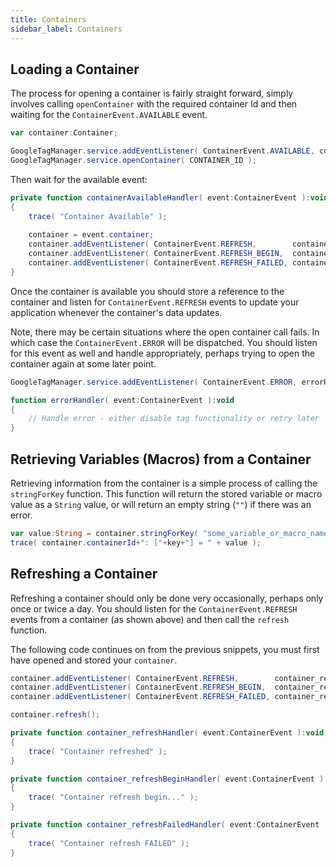```yaml
---
title: Containers
sidebar_label: Containers
---
```


## Loading a Container

The process for opening a container is fairly straight forward, simply involves 
calling `openContainer` with the required container Id and then waiting for the 
`ContainerEvent.AVAILABLE` event.

```actionscript
var container:Container;

GoogleTagManager.service.addEventListener( ContainerEvent.AVAILABLE, containerAvailableHandler );
GoogleTagManager.service.openContainer( CONTAINER_ID );
```

Then wait for the available event:

```actionscript
private function containerAvailableHandler( event:ContainerEvent ):void
{
	trace( "Container Available" );
	
	container = event.container;
	container.addEventListener( ContainerEvent.REFRESH,        container_refreshHandler );
	container.addEventListener( ContainerEvent.REFRESH_BEGIN,  container_refreshBeginHandler );
	container.addEventListener( ContainerEvent.REFRESH_FAILED, container_refreshFailedHandler );
}
```

Once the container is available you should store a reference to the container 
and listen for `ContainerEvent.REFRESH` events to update your application 
whenever the container's data updates.


Note, there may be certain situations where the open container call fails. In which case
the `ContainerEvent.ERROR` will be dispatched. You should listen for this event as well and 
handle appropriately, perhaps trying to open the container again at some later point.


```actionscript
GoogleTagManager.service.addEventListener( ContainerEvent.ERROR, errorHandler );

function errorHandler( event:ContainerEvent ):void 
{
	// Handle error - either disable tag functionality or retry later
}
```


## Retrieving Variables (Macros) from a Container

Retrieving information from the container is a simple process of calling the `stringForKey` function. 
This function will return the stored variable or macro value as a `String` value, or will return an 
empty string (`""`) if there was an error.

```actionscript
var value:String = container.stringForKey( "some_variable_or_macro_name" );
trace( container.containerId+": ["+key+"] = " + value );
```



## Refreshing a Container

Refreshing a container should only be done very occasionally, perhaps only once or twice a day. 
You should listen for the `ContainerEvent.REFRESH` events from a container (as shown above) 
and then call the `refresh` function. 

The following code continues on from the previous snippets, you must first have opened and 
stored your `container`.


```actionscript
container.addEventListener( ContainerEvent.REFRESH,        container_refreshHandler );
container.addEventListener( ContainerEvent.REFRESH_BEGIN,  container_refreshBeginHandler );
container.addEventListener( ContainerEvent.REFRESH_FAILED, container_refreshFailedHandler );

container.refresh();
```

```actionscript
private function container_refreshHandler( event:ContainerEvent ):void
{
	trace( "Container refreshed" );
}

private function container_refreshBeginHandler( event:ContainerEvent ):void
{
	trace( "Container refresh begin..." );
}

private function container_refreshFailedHandler( event:ContainerEvent ):void
{
	trace( "Container refresh FAILED" );
}
```







